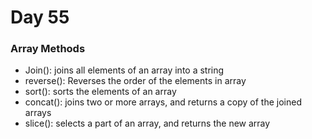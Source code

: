 # Day 55
### Array Methods

- Join(): joins all elements of an array into a string
- reverse(): Reverses the order of the elements in array
- sort(): sorts the elements of an array
- concat(): joins two or more arrays, and returns a copy of the joined arrays
- slice(): selects a part of an array, and returns the new array
